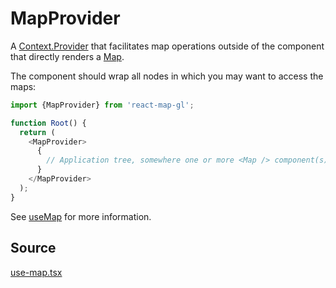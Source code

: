 # MapProvider

A [Context.Provider](https://reactjs.org/docs/context.html#contextprovider) that facilitates map operations outside of the component that directly renders a [Map](/docs/api-reference/map.md).

The component should wrap all nodes in which you may want to access the maps:

```js
import {MapProvider} from 'react-map-gl';

function Root() {
  return (
    <MapProvider>
      {
        // Application tree, somewhere one or more <Map /> component(s) are rendered
      }
    </MapProvider>
  );
}
```

See [useMap](/docs/api-reference/use-map.md) for more information.


## Source

[use-map.tsx](https://github.com/visgl/react-map-gl/tree/7.0-dev/src/components/use-map.tsx)
